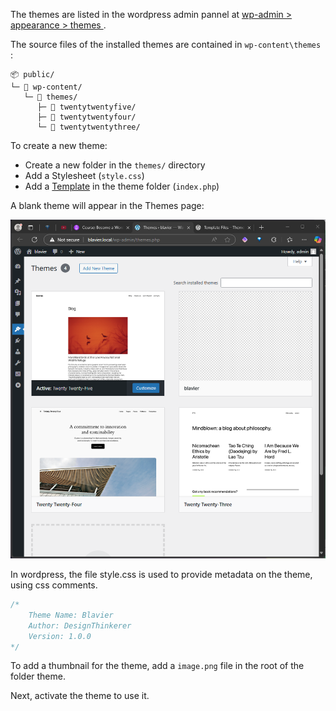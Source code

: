 The themes are listed in the wordpress admin pannel at [wp-admin > appearance > themes ](http://blavier.local/wp-admin/themes.php).

The source files of the installed themes are contained in `wp-content\themes` :

```ascii
📦 public/
└─ 📂 wp-content/
   └─ 📂 themes/
      ├─ 📂 twentytwentyfive/
      ├─ 📂 twentytwentyfour/
      └─ 📂 twentytwentythree/
```

To create a new theme:

- Create a new folder in the `themes/` directory
- Add a Stylesheet (`style.css`)
- Add a [Template](https://developer.wordpress.org/themes/basics/template-files/#template-files) in the theme folder (`index.php`)

A blank theme will appear in the Themes page:

![blank theme](image.png)

In wordpress, the file style.css is used to provide metadata on the theme, using css comments.

```css
/*
    Theme Name: Blavier
    Author: DesignThinkerer
    Version: 1.0.0
*/
```

To add a thumbnail for the theme, add a `image.png` file in the root of the folder theme. 

Next, activate the theme to use it.